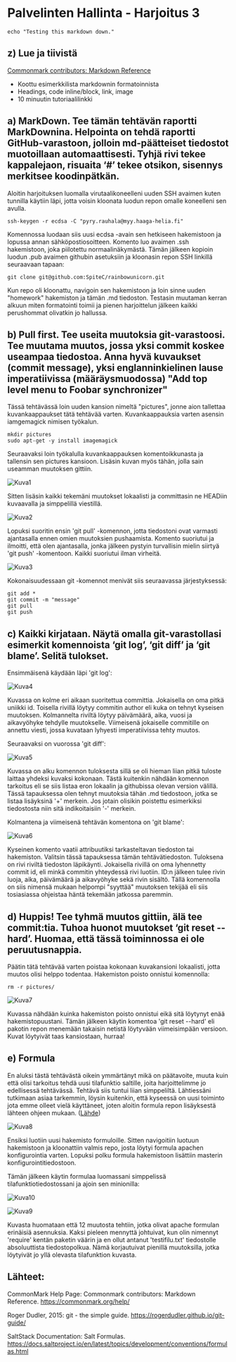 # Palvelinten Hallinta - Harjoitus 3

`echo "Testing this markdown down."`


## z) Lue ja tiivistä


[Commonmark contributors: Markdown Reference](https://commonmark.org/help/)

* Koottu esimerkkilista markdownin formatoinnista
* Headings, code inline/block, link, image
* 10 minuutin tutoriaalilinkki


## a) MarkDown. Tee tämän tehtävän raportti MarkDownina. Helpointa on tehdä raportti GitHub-varastoon, jolloin md-päätteiset tiedostot muotoillaan automaattisesti. Tyhjä rivi tekee kappalejaon, risuaita ‘#’ tekee otsikon, sisennys merkitsee koodinpätkän.


Aloitin harjoituksen luomalla virutaalikoneelleni uuden SSH avaimen kuten tunnilla käytiin läpi, jotta voisin kloonata luodun repon omalle koneelleni sen avulla.

`ssh-keygen -r ecdsa -C "pyry.rauhala@myy.haaga-helia.fi"`

Komennossa luodaan siis uusi ecdsa -avain sen hetkiseen hakemistoon ja lopussa annan sähköpostiosoitteen. Komento luo avaimen .ssh hakemistoon, joka piilotettu normaalinäkymästä. Tämän jälkeen kopioin luodun .pub avaimen githubin asetuksiin ja kloonasin repon SSH linkillä seuraavaan tapaan:

`git clone git@github.com:SpiteC/rainbowunicorn.git`

Kun repo oli kloonattu, navigoin sen hakemistoon ja loin sinne uuden "homework" hakemiston ja tämän .md tiedoston. Testasin muutaman kerran alkuun miten formatointi toimii ja pienen harjoittelun jälkeen kaikki perushommat olivatkin jo hallussa.


## b) Pull first. Tee useita muutoksia git-varastoosi. Tee muutama muutos, jossa yksi commit koskee useampaa tiedostoa. Anna hyvä kuvaukset (commit message), yksi englanninkielinen lause imperatiivissa (määräysmuodossa) "Add top level menu to Foobar synchronizer"


Tässä tehtävässä loin uuden kansion nimeltä "pictures", jonne aion tallettaa kuvankaappaukset tätä tehtävää varten. Kuvankaappauksia varten asensin iamgemagick nimisen työkalun.

```
mkdir pictures
sudo apt-get -y install imagemagick
```

Seuraavaksi loin työkalulla kuvankaappauksen komentoikkunasta ja tallensin sen pictures kansioon. Lisäsin kuvan myös tähän, jolla sain useamman muutoksen gittiin.

![Kuva1](./pictures/h3_pic1.png)

Sitten lisäsin kaikki tekemäni muutokset lokaalisti ja committasin ne HEADiin kuvaavalla ja simppelillä viestillä.

![Kuva2](./pictures/h3_pic2.png)

Lopuksi suoritin ensin 'git pull' -komennon, jotta tiedostoni ovat varmasti ajantasalla ennen omien muutoksien pushaamista. Komento suoriutui ja ilmoitti, että olen ajantasalla, jonka jälkeen pystyin turvallisin mielin siirtyä 'git push' -komentoon. Kaikki suoriutui ilman virheitä.

![Kuva3](./pictures/h3_pic3.png) 

Kokonaisuudessaan git -komennot menivät siis seuraavassa järjestyksessä:

```
git add *
git commit -m "message"
git pull
git push
```

## c) Kaikki kirjataan. Näytä omalla git-varastollasi esimerkit komennoista ‘git log’, ‘git diff’ ja ‘git blame’. Selitä tulokset. 


Ensimmäisenä käydään läpi 'git log':

![Kuva4](./pictures/h3_pic4.png)

Kuvassa on kolme eri aikaan suoritettua committia. Jokaisella on oma pitkä uniikki id. Toisella rivillä löytyy commitin author eli kuka on tehnyt kyseisen muutoksen. Kolmannelta riviltä löytyy päivämäärä, aika, vuosi ja aikavyöhyke tehdylle muutokselle. Viimeisenä jokaiselle commitille on annettu viesti, jossa kuvataan lyhyesti imperatiivissa tehty muutos. 

Seuraavaksi on vuorossa 'git diff':

![Kuva5](./pictures/h3_pic5.png)

Kuvassa on alku komennon tuloksesta sillä se oli hieman liian pitkä tuloste laittaa yhdeksi kuvaksi kokonaan. Tästä kuitenkin nähdään komennon tarkoitus eli se siis listaa eron lokaalin ja githubissa olevan version välillä. Tässä tapauksessa olen tehnyt muutoksia tähän .md tiedostoon, jotka se listaa lisäyksinä '+' merkein. Jos jotain olisikin poistettu esimerkiksi tiedostosta niin sitä indikoitaisiin '-' merkein.

Kolmantena ja viimeisenä tehtävän komentona on 'git blame':

![Kuva6](./pictures/h3_pic6.png)

Kyseinen komento vaatii attribuutiksi tarkasteltavan tiedoston tai hakemiston. Valitsin tässä tapauksessa tämän tehtävätiedoston. Tuloksena on rivi riviltä tiedoston läpikäynti. Jokaisella rivillä on oma lyhennetty commit id, eli minkä commitin yhteydessä rivi luotiin. ID:n jälkeen tulee rivin luoja, aika, päivämäärä ja aikavyöhyke sekä rivin sisältö. Tällä komennolla on siis nimensä mukaan helpompi "syyttää" muutoksen tekijää eli siis tosiasiassa ohjeistaa häntä tekemään jatkossa paremmin.


## d) Huppis! Tee tyhmä muutos gittiin, älä tee commit:tia. Tuhoa huonot muutokset ‘git reset --hard’. Huomaa, että tässä toiminnossa ei ole peruutusnappia.


Päätin tätä tehtävää varten poistaa kokonaan kuvakansioni lokaalisti, jotta muutos olisi helppo todentaa. Hakemiston poisto onnistui komennolla:

`rm -r pictures/`

![Kuva7](./pictures/h3_pic7.png)

Kuvassa nähdään kuinka hakemiston poisto onnistui eikä sitä löytynyt enää hakemistopuustani. Tämän jälkeen käytin komentoa 'git reset --hard' eli pakotin repon menemään takaisin netistä löytyvään viimeisimpään versioon. Kuvat löytyivät taas kansiostaan, hurraa!


## e) Formula


En aluksi tästä tehtävästä oikein ymmärtänyt mikä on päätavoite, muuta kuin että olisi tarkoitus tehdä uusi tilafunktio saltille, joita harjoittelimme jo edellisessä tehtävässä. Tehtävä siis tuntui liian simppeliltä. Lähtiessäni tutkimaan asiaa tarkemmin, löysin kuitenkin, että kyseessä on uusi toiminto jota emme olleet vielä käyttäneet, joten aloitin formula repon lisäyksestä lähteen ohjeen mukaan. ([Lähde](https://docs.saltproject.io/en/latest/topics/development/conventions/formulas.html))

![Kuva8](./pictures/h3_pic8.png)

Ensiksi luotiin uusi hakemisto formuloille. Sitten navigoitiin luotuun hakemistoon ja kloonattiin valmis repo, josta löytyi formula apachen konfigurointia varten. Lopuksi polku formula hakemistoon lisättiin masterin konfigurointitiedostoon.

Tämän jälkeen käytin formulaa luomassani simppelissä tilafunktiotiedostossani ja ajoin sen minionilla:

![Kuva10](./pictures/h3_pic10.png)

![Kuva9](./pictures/h3_pic9.png)

Kuvasta huomataan että 12 muutosta tehtiin, jotka olivat apache formulan erinäisiä asennuksia. Kaksi pieleen mennyttä johtuivat, kun olin nimennyt 'require' kentän paketin väärin ja en ollut antanut 'testifilu.txt' tiedostolle absoluuttista tiedostopolkua. Nämä korjautuivat pienillä muutoksilla, jotka löytyivät jo yllä olevasta tilafunktion kuvasta.


## Lähteet:

CommonMark Help Page: Commonmark contributors: Markdown Reference. https://commonmark.org/help/

Roger Dudler, 2015: git - the simple guide. https://rogerdudler.github.io/git-guide/

SaltStack Documentation: Salt Formulas. https://docs.saltproject.io/en/latest/topics/development/conventions/formulas.html
